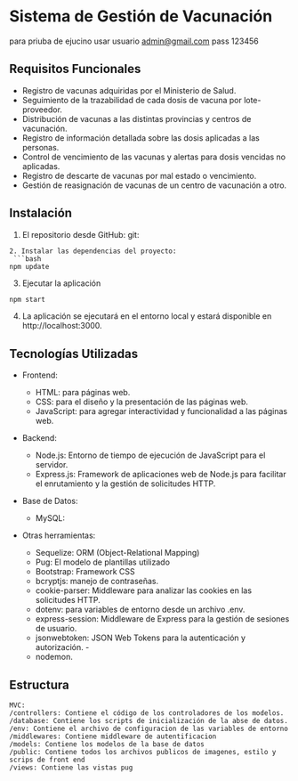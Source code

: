 # Sistema de Gestión de Vacunación
para priuba de ejucino usar usuario admin@gmail.com pass 123456
## Requisitos Funcionales

- Registro de vacunas adquiridas por el Ministerio de Salud.
- Seguimiento de la trazabilidad de cada dosis de vacuna por lote-proveedor.
- Distribución de vacunas a las distintas provincias y centros de vacunación.
- Registro de información detallada sobre las dosis aplicadas a las personas.
- Control de vencimiento de las vacunas y alertas para dosis vencidas no aplicadas.
- Registro de descarte de vacunas por mal estado o vencimiento.
- Gestión de reasignación de vacunas de un centro de vacunación a otro.

## Instalación
1. El repositorio desde GitHub:
    git: 


```
2. Instalar las dependencias del proyecto:
 ```bash
npm update
```  
3. Ejecutar la aplicación
```bash
npm start
```
4. La aplicación se ejecutará en el entorno local y estará disponible en http://localhost:3000.
   
## Tecnologías Utilizadas
- Frontend:

    - HTML: para páginas web.
    - CSS: para el diseño y la presentación de las páginas web.
    - JavaScript: para agregar interactividad y funcionalidad a las páginas web.
    
- Backend:

    - Node.js: Entorno de tiempo de ejecución de JavaScript para el servidor.
    - Express.js: Framework de aplicaciones web de Node.js para facilitar el enrutamiento y la gestión de solicitudes HTTP.

- Base de Datos:

    - MySQL:

- Otras herramientas:

    - Sequelize: ORM (Object-Relational Mapping) 
    - Pug: El modelo de plantillas utilizado
    - Bootstrap: Framework CSS 
    - bcryptjs: manejo de contraseñas.
    - cookie-parser: Middleware para analizar las cookies en las solicitudes HTTP.
    - dotenv: para variables de entorno desde un archivo .env.
    - express-session: Middleware de Express para la gestión de sesiones de usuario.
    - jsonwebtoken: JSON Web Tokens para la autenticación y autorización.    -
    - nodemon.


## Estructura 
    MVC:
    /controllers: Contiene el código de los controladores de los modelos.
    /database: Contiene los scripts de inicialización de la abse de datos.
    /env: Contiene el archivo de configuracion de las variables de entorno
    /middlewares: Contiene middleware de autentificacion
    /models: Contiene los modelos de la base de datos
    /public: Contiene todos los archivos publicos de imagenes, estilo y scrips de front end
    /views: Contiene las vistas pug
